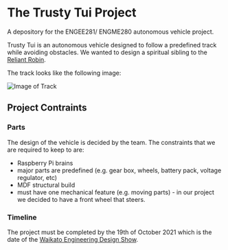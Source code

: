 # The Trusty Tui Project
A depository for the ENGEE281/ ENGME280 autonomous vehicle project.

Trusty Tui is an autonomous vehicle designed to follow a predefined track while avoiding obstacles. We wanted to design a spiritual sibling to the [Reliant Robin](https://www.youtube.com/watch?v=QQh56geU0X8). 

The track looks like the following image:

![Image of Track](https://raw.githubusercontent.com/Turnagra/trustytui/main/READMEimgs/20210802_095915.jpg)

## Project Contraints

### Parts

The design of the vehicle is decided by the team. The constraints that we are required to keep to are:
- Raspberry Pi brains
- major parts are predefined (e.g. gear box, wheels, battery pack, voltage regulator, etc)
- MDF structural build
- must have one mechanical feature (e.g. moving parts) - in our project we decided to have a front wheel that steers.

### Timeline

The project must be completed by the 19th of October 2021 which is the date of the [Waikato Engineering Design Show](https://eng.waikato.ac.nz/study/engineering-design-show).
